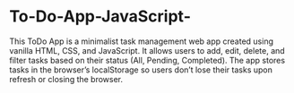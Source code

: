 # To-Do-App-JavaScript-
This ToDo App is a minimalist task management web app created using vanilla HTML, CSS, and JavaScript. It allows users to add, edit, delete, and filter tasks based on their status (All, Pending, Completed). The app stores tasks in the browser’s localStorage so users don’t lose their tasks upon refresh or closing the browser.
